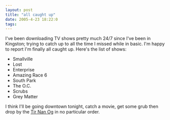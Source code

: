 ```yaml
---
layout: post
title: "all caught up"
date: 2005-4-23 18:22:0
tags: 
---
```


I've been downloading TV shows pretty much 24/7 since I've been in Kingston; trying to catch up to all the time I missed while in basic. I'm happy to report I'm finally all caught up. Here's the list of shows:



  * Smallville
  * Lost
  * Enterprise
  * Amazing Race 6
  * South Park
  * The O.C.
  * Scrubs
  * Grey Matter

I think I'll be going downtown tonight, catch a movie, get some grub then drop by the [Tir Nan Og][1] in no particular order.

   [1]: http://web.archive.org/web/20060206104812/http://www.whatsonkingston.com/entertain/tirnanog/index.cfm
